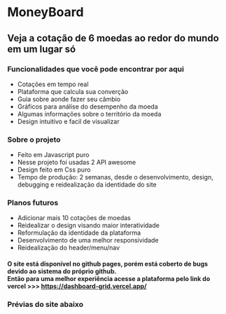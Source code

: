 # MoneyBoard
## Veja a cotação de 6 moedas ao redor do mundo em um lugar só

### Funcionalidades que você pode encontrar por aqui
* Cotações em tempo real
* Plataforma que calcula sua converção
* Guia sobre aonde fazer seu câmbio
* Gráficos para análise do desempenho da moeda
* Algumas informações sobre o território da moeda
* Design intuitivo e facil de visualizar


### Sobre o projeto
* Feito em Javascript puro
* Nesse projeto foi usadas 2 API awesome
* Design feito em Css puro
* Tempo de produção: 2 semanas, desde o desenvolvimento, design, debugging e reidealização da identidade do site

### Planos futuros
* Adicionar mais 10 cotações de moedas
* Reidealizar o design visando maior interatividade
* Reformulação da identidade da plataforma
* Desenvolvimento de uma melhor responsividade
* Reidealização do header/menu/nav

#### O site está disponível no github pages, porém está coberto de bugs devido ao sistema do próprio github. <br> Então para uma melhor experiência acesse a plataforma pelo link do vercel >>> https://dashboard-grid.vercel.app/

### Prévias do site abaixo
